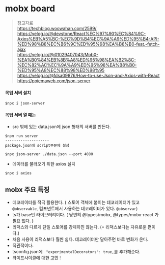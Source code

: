 # mobx board

> 참고자료 <br> https://techblog.woowahan.com/2599/ <br> https://velog.io/@devstone/React%EC%97%90%EC%84%9C-Axios%EB%A5%BC-%EC%9D%B4%EC%9A%A9%ED%95%B4-API-%ED%98%B8%EC%B6%9C%ED%95%98%EA%B8%B0-feat.-fetch-ajax <br> https://velog.io/@i01029407043/MobX-%EA%B0%84%EB%8B%A8%ED%95%98%EA%B2%8C-%EC%82%AC%EC%9A%A9%ED%95%98%EA%B8%B0-%ED%95%A8%EC%88%98%ED%98%95 <br> https://velog.io/@fdsa09876/How-to-use-Json-and-Axios-with-React <br> https://poiemaweb.com/json-server

#### 목업 서버 설치

```
$npx i json-server
```

#### 목업 서버 열 때는

- src 밖에 있는 data.json에 json 형태의 서버를 만든다.

```
$npm run server
--------------------
package.json에 script부분에 설정
--------------------
$npx json-server ./data.json --port 4000
```

- 데이터를 불러오기 위한 axios 설치

```
$npx i axios
```

## mobx 주요 특징

- 데코레이터를 적극 활용한다. ( 스토어 객체에 붙이는 데코레이터가 있고`@observable`, 컴포넌트에서 사용하는 데코레이터가 있다. `@observar`)
- ts가 base인 라이브러리이다. ( 당연히 @types/mobx, @types/mobx-react 가 필요 없다. )
- 리덕스와 다르게 단일 스토어를 강제하진 않는다. (= 리덕스보다는 자유로운 편이다.)
- 처음 사용이 리덕스보다 훨씬 쉽다. 데코레이터만 달아주면 바로 변화가 온다.
- 직관적이다.
- tsconfig.json에 ` "experimentalDecorators": true,`를 추가해준다.
- 라이프사이클에 대한 고민 !
